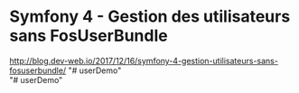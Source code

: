 # Symfony 4 - Gestion des utilisateurs sans FosUserBundle

http://blog.dev-web.io/2017/12/16/symfony-4-gestion-utilisateurs-sans-fosuserbundle/
"# userDemo"  
"# userDemo" 
